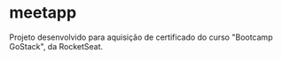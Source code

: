 # meetapp
Projeto desenvolvido para aquisição de certificado do curso "Bootcamp GoStack", da RocketSeat.
